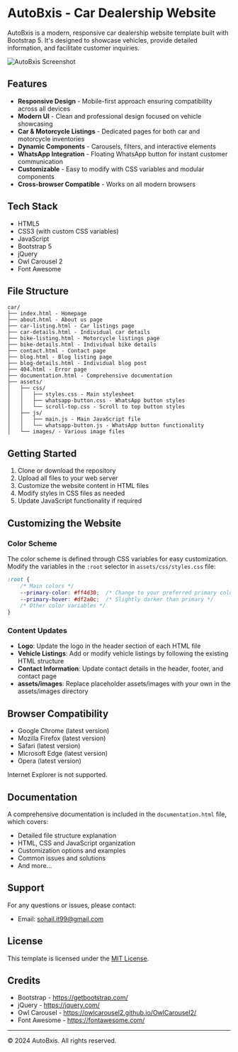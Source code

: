 # AutoBxis - Car Dealership Website

AutoBxis is a modern, responsive car dealership website template built with Bootstrap 5. It's designed to showcase vehicles, provide detailed information, and facilitate customer inquiries.

![AutoBxis Screenshot](assets/images/screenshot.png)

## Features

- **Responsive Design** - Mobile-first approach ensuring compatibility across all devices
- **Modern UI** - Clean and professional design focused on vehicle showcasing
- **Car & Motorcycle Listings** - Dedicated pages for both car and motorcycle inventories
- **Dynamic Components** - Carousels, filters, and interactive elements
- **WhatsApp Integration** - Floating WhatsApp button for instant customer communication
- **Customizable** - Easy to modify with CSS variables and modular components
- **Cross-browser Compatible** - Works on all modern browsers

## Tech Stack

- HTML5
- CSS3 (with custom CSS variables)
- JavaScript
- Bootstrap 5
- jQuery
- Owl Carousel 2
- Font Awesome

## File Structure

```
car/
├── index.html - Homepage
├── about.html - About us page
├── car-listing.html - Car listings page
├── car-details.html - Individual car details
├── bike-listing.html - Motorcycle listings page
├── bike-details.html - Individual bike details
├── contact.html - Contact page
├── blog.html - Blog listing page
├── blog-details.html - Individual blog post
├── 404.html - Error page
├── documentation.html - Comprehensive documentation
├── assets/
│   ├── css/
│   │   ├── styles.css - Main stylesheet
│   │   ├── whatsapp-button.css - WhatsApp button styles
│   │   └── scroll-top.css - Scroll to top button styles
│   ├── js/
│   │   ├── main.js - Main JavaScript file
│   │   └── whatsapp-button.js - WhatsApp button functionality
│   └── images/ - Various image files
```

## Getting Started

1. Clone or download the repository
2. Upload all files to your web server
3. Customize the website content in HTML files
4. Modify styles in CSS files as needed
5. Update JavaScript functionality if required

## Customizing the Website

### Color Scheme

The color scheme is defined through CSS variables for easy customization. Modify the variables in the `:root` selector in `assets/css/styles.css` file:

```css
:root {
    /* Main colors */
    --primary-color: #ff4d30;  /* Change to your preferred primary color */
    --primary-hover: #df2a0c;  /* Slightly darker than primary */
    /* Other color variables */
}
```

### Content Updates

- **Logo**: Update the logo in the header section of each HTML file
- **Vehicle Listings**: Add or modify vehicle listings by following the existing HTML structure
- **Contact Information**: Update contact details in the header, footer, and contact page
- **assets/images**: Replace placeholder assets/images with your own in the assets/images directory

## Browser Compatibility

- Google Chrome (latest version)
- Mozilla Firefox (latest version)
- Safari (latest version)
- Microsoft Edge (latest version)
- Opera (latest version)

Internet Explorer is not supported.

## Documentation

A comprehensive documentation is included in the `documentation.html` file, which covers:

- Detailed file structure explanation
- HTML, CSS and JavaScript organization
- Customization options and examples
- Common issues and solutions
- And more...

## Support

For any questions or issues, please contact:

- Email: sohail.it99@gmail.com

## License

This template is licensed under the [MIT License](LICENSE).

## Credits

- Bootstrap - https://getbootstrap.com/
- jQuery - https://jquery.com/
- Owl Carousel - https://owlcarousel2.github.io/OwlCarousel2/
- Font Awesome - https://fontawesome.com/

---

© 2024 AutoBxis. All rights reserved.